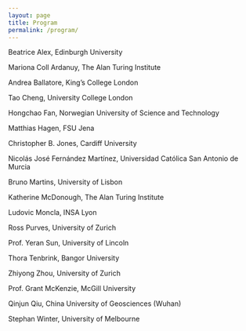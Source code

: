 ```yaml
---
layout: page
title: Program
permalink: /program/
---
```


Beatrice Alex, Edinburgh University

Mariona Coll Ardanuy, The Alan Turing Institute

Andrea Ballatore, King’s College London

Tao Cheng, University College London

Hongchao Fan, Norwegian University of Science and Technology

Matthias Hagen, FSU Jena

Christopher B. Jones, Cardiff University

Nicolás José Fernández Martínez, Universidad Católica San Antonio de Murcia

Bruno Martins, University of Lisbon

Katherine McDonough, The Alan Turing Institute

Ludovic Moncla, INSA Lyon

Ross Purves, University of Zurich

Prof. Yeran Sun, University of Lincoln

Thora Tenbrink, Bangor University

Zhiyong Zhou, University of Zurich

Prof. Grant McKenzie, McGill University

Qinjun Qiu, China University of Geosciences (Wuhan)

Stephan Winter, University of Melbourne
